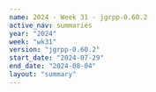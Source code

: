 ```yaml
---
name: 2024 - Week 31 - jgrpp-0.60.2
active_nav: summaries
year: "2024"
week: "wk31"
version: "jgrpp-0.60.2"
start_date: "2024-07-29"
end_date: "2024-08-04"
layout: "summary"
---
```

